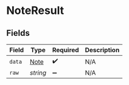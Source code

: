 # NoteResult


## Fields

| Field                               | Type                                | Required                            | Description                         |
| ----------------------------------- | ----------------------------------- | ----------------------------------- | ----------------------------------- |
| `data`                              | [Note](../../models/shared/note.md) | :heavy_check_mark:                  | N/A                                 |
| `raw`                               | *string*                            | :heavy_minus_sign:                  | N/A                                 |